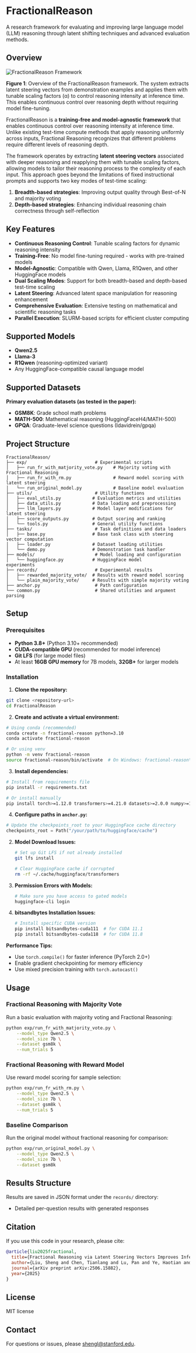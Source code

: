 # FractionalReason

A research framework for evaluating and improving large language model (LLM) reasoning through latent shifting techniques and advanced evaluation methods.

## Overview
![FractionalReason Framework](assets/fr-overview.png)

**Figure 1**: Overview of the FractionalReason framework. The system extracts latent steering vectors from demonstration examples and applies them with tunable scaling factors (α) to control reasoning intensity at inference time. This enables continuous control over reasoning depth without requiring model fine-tuning.

FractionalReason is a **training-free and model-agnostic framework** that enables continuous control over reasoning intensity at inference time. Unlike existing test-time compute methods that apply reasoning uniformly across inputs, Fractional Reasoning recognizes that different problems require different levels of reasoning depth.

The framework operates by extracting **latent steering vectors** associated with deeper reasoning and reapplying them with tunable scaling factors, allowing models to tailor their reasoning process to the complexity of each input. This approach goes beyond the limitations of fixed instructional prompts and supports two key modes of test-time scaling:

1. **Breadth-based strategies**: Improving output quality through Best-of-N and majority voting
2. **Depth-based strategies**: Enhancing individual reasoning chain correctness through self-reflection

## Key Features

- **Continuous Reasoning Control**: Tunable scaling factors for dynamic reasoning intensity
- **Training-Free**: No model fine-tuning required - works with pre-trained models
- **Model-Agnostic**: Compatible with Qwen, Llama, R1Qwen, and other HuggingFace models
- **Dual Scaling Modes**: Support for both breadth-based and depth-based test-time scaling
- **Latent Steering**: Advanced latent space manipulation for reasoning enhancement
- **Comprehensive Evaluation**: Extensive testing on mathematical and scientific reasoning tasks
- **Parallel Execution**: SLURM-based scripts for efficient cluster computing

## Supported Models

- **Qwen2.5** 
- **Llama-3** 
- **R1Qwen** (reasoning-optimized variant)
- Any HuggingFace-compatible causal language model

## Supported Datasets

**Primary evaluation datasets (as tested in the paper):**
- **GSM8K**: Grade school math problems
- **MATH-500**: Mathematical reasoning (HuggingFaceH4/MATH-500)
- **GPQA**: Graduate-level science questions (Idavidrein/gpqa)

## Project Structure

```
FractionalReason/
├── exp/                          # Experimental scripts
│   ├── run_fr_with_matjority_vote.py    # Majority voting with Fractional Reasoning
│   ├── run_fr_with_rm.py                # Reward model scoring with latent steering
│   └── run_original_model.py            # Baseline model evaluation
├── utils/                        # Utility functions
│   ├── eval_utils.py            # Evaluation metrics and utilities
│   ├── data_utils.py            # Data loading and preprocessing
│   ├── llm_layers.py            # Model layer modifications for latent steering
│   ├── score_outputs.py         # Output scoring and ranking
│   └── tools.py                 # General utility functions
├── tasks/                        # Task definitions and data loaders
│   ├── base.py                  # Base task class with steering vector computation
│   ├── loader.py                # Dataset loading utilities
│   └── demo.py                  # Demonstration task handler
├── models/                       # Model loading and configuration
│   └── huggingface.py           # HuggingFace model 
experiments
├── records/                      # Experimental results
│   ├── rewarded_majority_vote/  # Results with reward model scoring
│   └── plain_majority_vote/     # Results with simple majority voting
├── anchor.py                     # Path configuration
└── common.py                     # Shared utilities and argument parsing
```

## Setup

### Prerequisites

- **Python 3.8+** (Python 3.10+ recommended)
- **CUDA-compatible GPU** (recommended for model inference)
- **Git LFS** (for large model files)
- At least **16GB GPU memory** for 7B models, **32GB+** for larger models

### Installation

1. **Clone the repository:**
```bash
git clone <repository-url>
cd FractionalReason
```

2. **Create and activate a virtual environment:**
```bash
# Using conda (recommended)
conda create -n fractional-reason python=3.10
conda activate fractional-reason

# Or using venv
python -m venv fractional-reason
source fractional-reason/bin/activate  # On Windows: fractional-reason\Scripts\activate
```

3. **Install dependencies:**
```bash
# Install from requirements file
pip install -r requirements.txt

# Or install manually
pip install torch>=1.12.0 transformers>=4.21.0 datasets>=2.0.0 numpy>=1.21.0 tqdm>=4.64.0 bitsandbytes>=0.37.0
```

4. **Configure paths in `anchor.py`:**
```python
# Update the checkpoints_root to your HuggingFace cache directory
checkpoints_root = Path("/your/path/to/huggingface/cache")
```

2. **Model Download Issues:**
   ```bash
   # Set up Git LFS if not already installed
   git lfs install
   
   # Clear HuggingFace cache if corrupted
   rm -rf ~/.cache/huggingface/transformers
   ```

3. **Permission Errors with Models:**
   ```bash
   # Make sure you have access to gated models
   huggingface-cli login
   ```

4. **bitsandbytes Installation Issues:**
   ```bash
   # Install specific CUDA version
   pip install bitsandbytes-cuda111  # for CUDA 11.1
   pip install bitsandbytes-cuda118  # for CUDA 11.8
   ```

**Performance Tips:**
- Use `torch.compile()` for faster inference (PyTorch 2.0+)
- Enable gradient checkpointing for memory efficiency
- Use mixed precision training with `torch.autocast()`

## Usage

### Fractional Reasoning with Majority Vote

Run a basic evaluation with majority voting and Fractional Reasoning:

```bash
python exp/run_fr_with_matjority_vote.py \
    --model_type Qwen2.5 \
    --model_size 7b \
    --dataset gsm8k \
    --num_trials 5
```

### Fractional Reasoning with Reward Model

Use reward model scoring for sample selection:

```bash
python exp/run_fr_with_rm.py \
    --model_type Qwen2.5 \
    --model_size 7b \
    --dataset gsm8k \
    --num_trials 5
```

### Baseline Comparison

Run the original model without fractional reasoning for comparison:

```bash
python exp/run_original_model.py \
    --model_type Qwen2.5 \
    --model_size 7b \
    --dataset gsm8k
```


## Results Structure

Results are saved in JSON format under the `records/` directory:
- Detailed per-question results with generated responses

## Citation

If you use this code in your research, please cite:

```bibtex
@article{liu2025fractional,
  title={Fractional Reasoning via Latent Steering Vectors Improves Inference Time Compute},
  author={Liu, Sheng and Chen, Tianlang and Lu, Pan and Ye, Haotian and Chen, Yizheng and Xing, Lei and Zou, James},
  journal={arXiv preprint arXiv:2506.15882},
  year={2025}
}
```

## License
MIT license

## Contact

For questions or issues, please shengl@stanford.edu.

